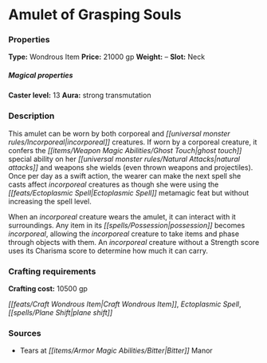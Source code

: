 ﻿---
Title: "Amulet of Grasping Souls"
Type: "Wondrous Item"
Price: "21000 gp"
Weight: "–"
Slot: "Neck"
Caster level: "13"
Aura: "strong transmutation"
Description: |
  "This amulet can be worn by both corporeal and incorporeal creatures. If worn by a corporeal creature, it confers the _ghost touch_ special ability on her natural attacks and weapons she wields (even thrown weapons and projectiles). Once per day as a swift action, the wearer can make the next spell she casts affect incorporeal creatures as though she were using the Ectoplasmic Spell metamagic feat but without increasing the spell level.
  When an incorporeal creature wears the amulet, it can interact with it surroundings. Any item in its possession becomes incorporeal, allowing the incorporeal creature to take items and phase through objects with them. An incorporeal creature without a Strength score uses its Charisma score to determine how much it can carry."
Crafting cost: "10500 gp"
Sources: "['Tears at Bitter Manor']"
---

# Amulet of Grasping Souls

### Properties

**Type:** Wondrous Item **Price:** 21000 gp **Weight:** – **Slot:** Neck

##### Magical properties

**Caster level:** 13 **Aura:** strong transmutation

### Description

This amulet can be worn by both corporeal and _[[universal monster rules/Incorporeal|incorporeal]]_ creatures. If worn by a corporeal creature, it confers the _[[items/Weapon Magic Abilities/Ghost Touch|ghost touch]]_ special ability on her _[[universal monster rules/Natural Attacks|natural attacks]]_ and weapons she wields (even thrown weapons and projectiles). Once per day as a swift action, the wearer can make the next spell she casts affect _incorporeal_ creatures as though she were using the _[[feats/Ectoplasmic Spell|Ectoplasmic Spell]]_ metamagic feat but without increasing the spell level.

When an _incorporeal_ creature wears the amulet, it can interact with it surroundings. Any item in its _[[spells/Possession|possession]]_ becomes _incorporeal_, allowing the _incorporeal_ creature to take items and phase through objects with them. An _incorporeal_ creature without a Strength score uses its Charisma score to determine how much it can carry.

### Crafting requirements

**Crafting cost:** 10500 gp

_[[feats/Craft Wondrous Item|Craft Wondrous Item]]_, _Ectoplasmic Spell_, _[[spells/Plane Shift|plane shift]]_

### Sources

* Tears at _[[items/Armor Magic Abilities/Bitter|Bitter]]_ Manor